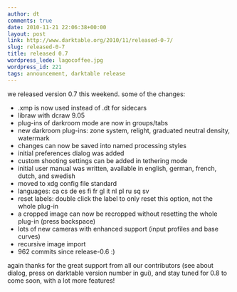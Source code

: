 ```yaml
---
author: dt
comments: true
date: 2010-11-21 22:06:38+00:00
layout: post
link: http://www.darktable.org/2010/11/released-0-7/
slug: released-0-7
title: released 0.7
wordpress_lede: lagocoffee.jpg
wordpress_id: 221
tags: announcement, darktable release
---
```


we released version 0.7 this weekend. some of the changes:

* .xmp is now used instead of .dt for sidecars
* libraw with dcraw 9.05
* plug-ins of darkroom mode are now in groups/tabs
* new darkroom plug-ins: zone system, relight, graduated neutral density, watermark
* changes can now be saved into named processing styles
* initial preferences dialog was added
* custom shooting settings can be added in tethering mode
* initial user manual was written, available in english, german, french, dutch, and swedish
* moved to xdg config file standard
* languages: ca cs de es fi fr gl it nl pl ru sq sv
* reset labels: double click the label to only reset this option, not the whole plug-in
* a cropped image can now be recropped without resetting the whole plug-in (press backspace)
* lots of new cameras with enhanced support (input profiles and base curves)
* recursive image import
* 962 commits since release-0.6 :)

again thanks for the great support from all our contributors (see about dialog, press on darktable version number in gui), and stay tuned for 0.8 to come soon, with a lot more features!
